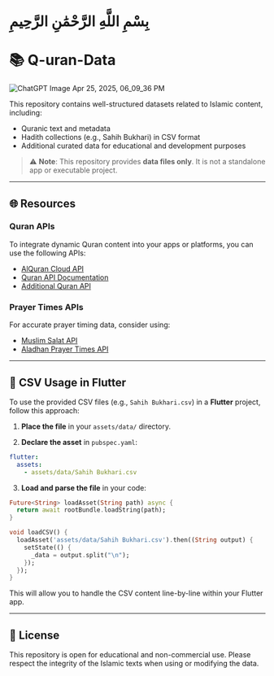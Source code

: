 # بِسْمِ اللَّهِ الرَّحْمَٰنِ الرَّحِيمِ

# 📚 Q-uran-Data

![ChatGPT Image Apr 25, 2025, 06_09_36 PM](https://github.com/user-attachments/assets/b17c659d-e475-4d54-af24-e0b02986c7ad)

This repository contains well-structured datasets related to Islamic content, including:

- Quranic text and metadata  
- Hadith collections (e.g., Sahih Bukhari) in CSV format  
- Additional curated data for educational and development purposes

> ⚠️ **Note**: This repository provides **data files only**. It is not a standalone app or executable project.

---

## 🌐 Resources

### Quran APIs

To integrate dynamic Quran content into your apps or platforms, you can use the following APIs:

- [AlQuran Cloud API](https://alquran.cloud/api)  
- [Quran API Documentation](https://quran.api-docs.io/)  
- [Additional Quran API](https://documenter.getpostman.com/view/7929737/TzkyMfPc)

### Prayer Times APIs

For accurate prayer timing data, consider using:

- [Muslim Salat API](https://lnkd.in/dnQWeB2K)  
- [Aladhan Prayer Times API](https://lnkd.in/diXsuM6U)

---

## 📂 CSV Usage in Flutter

To use the provided CSV files (e.g., `Sahih Bukhari.csv`) in a **Flutter** project, follow this approach:

1. **Place the file** in your `assets/data/` directory.

2. **Declare the asset** in `pubspec.yaml`:

```yaml
flutter:
  assets:
    - assets/data/Sahih Bukhari.csv
```

3. **Load and parse the file** in your code:

```dart
Future<String> loadAsset(String path) async {
  return await rootBundle.loadString(path);
}

void loadCSV() {
  loadAsset('assets/data/Sahih Bukhari.csv').then((String output) {
    setState(() {
      _data = output.split("\n");
    });
  });
}
```

This will allow you to handle the CSV content line-by-line within your Flutter app.

---

## 📜 License

This repository is open for educational and non-commercial use. Please respect the integrity of the Islamic texts when using or modifying the data.
